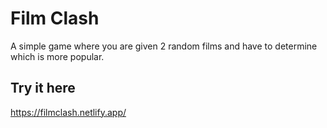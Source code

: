 
# Film Clash

A simple game where you are given 2 random films and have to determine which is more popular.

## Try it here

https://filmclash.netlify.app/


